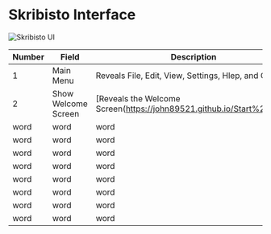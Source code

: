 # Skribisto Interface
![Skribisto UI](https://github.com/john89521/john89521.github.io/assets/124628804/2f886712-9fec-427b-ae2f-deea16d078e7)

| Number   | Field       | Description |
|----------| ----------- |-------------|
| 1     | Main Menu        | Reveals File, Edit, View, Settings, Hlep, and Quit        |
| 2     | Show Welcome Screen        | [Reveals the Welcome Screen(https://john89521.github.io/Start%20Here)        |
| word     | word        | word        |
| word     | word        | word        |
| word     | word        | word        |
| word     | word        | word        |
| word     | word        | word        |
| word     | word        | word        |
| word     | word        | word        |
| word     | word        | word        |
